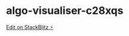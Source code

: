 # algo-visualiser-c28xqs

[Edit on StackBlitz ⚡️](https://stackblitz.com/edit/algo-visualiser-c28xqs)